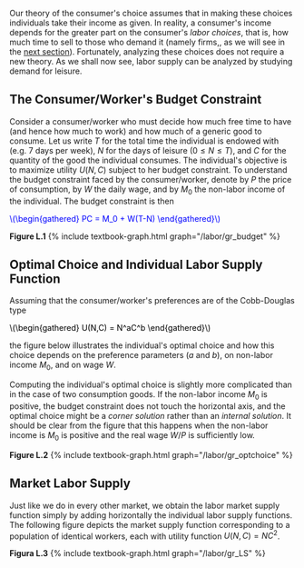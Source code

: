 


Our theory of the consumer's choice assumes that in making these choices individuals take their income as given. In reality, a consumer's income depends for the greater part on the consumer's <i>labor choices</i>, that is, how much time to sell to those who demand it (namely firms,, as we will see in the <a href="{{ site.baseurl }}/en/II/L/2">next section</a>). Fortunately, analyzing these choices does not require a new theory. As we shall now see, labor supply can be analyzed by studying demand for leisure.



<h2 id="SUBSEC_LS1">The Consumer/Worker's Budget Constraint</h2>

Consider a consumer/worker who must decide how much free time to have (and hence how much to work) and how much of a generic good to consume. Let us write $T$ for the total time the individual is endowed with (e.g. 7 days per week), $N$ for the days of leisure ($0\leq N\leq T$), and $C$ for the quantity of the good the individual consumes. The individual's objective is to maximize utility $U(N,C)$ subject to her budget constraint. To understand the budget constraint faced by the consumer/worker, denote by $P$ the price of consumption, by $W$ the daily wage, and by $M_0$ the non-labor income of the individual. The budget constraint is then

<p><span style="color: Blue;">
\(\begin{gathered}
 PC = M_0 + W(T-N)
\end{gathered}\)
</span></p>


<a id="gr_budget"><strong>Figure L.1</strong></a>
{% include textbook-graph.html graph="/labor/gr_budget" %}












<h2 id="SUBSEC_LS2">Optimal Choice and Individual Labor Supply Function</h2>

Assuming that the consumer/worker's preferences are of the Cobb-Douglas type

<p><span style="color: Black;">
\(\begin{gathered}
 U(N,C) = N^aC^b
\end{gathered}\)
</span></p>

the figure below illustrates the individual's optimal choice and how this choice depends on the preference parameters ($a$ and $b$), on non-labor income $M_0$, and on wage $W$.

Computing the individual's optimal choice is slightly more complicated than in the case of two consumption goods. If the non-labor income  $M_0$ is positive, the budget constraint does not touch the horizontal axis, and the optimal choice might be a <i>corner solution</i> rather than an <i>internal solution</i>. It should be clear from the figure that this happens when the non-labor income is $M_0$ is positive and the real wage $W/P$ is sufficiently low.


<a id="gr_optchoice"><strong>Figure L.2</strong></a>
{% include textbook-graph.html graph="/labor/gr_optchoice" %}












<h2 id="SUBSEC_LS3">Market Labor Supply</h2>

Just like we do in every other market, we obtain the labor market supply function simply by adding horizontally the individual labor supply functions. The following figure depicts the market supply function corresponding to a population of identical workers, each with utility function $U(N,C)=NC^2$.

<a id="gr_LS"><strong>Figura L.3</strong></a>
{% include textbook-graph.html graph="/labor/gr_LS" %}








